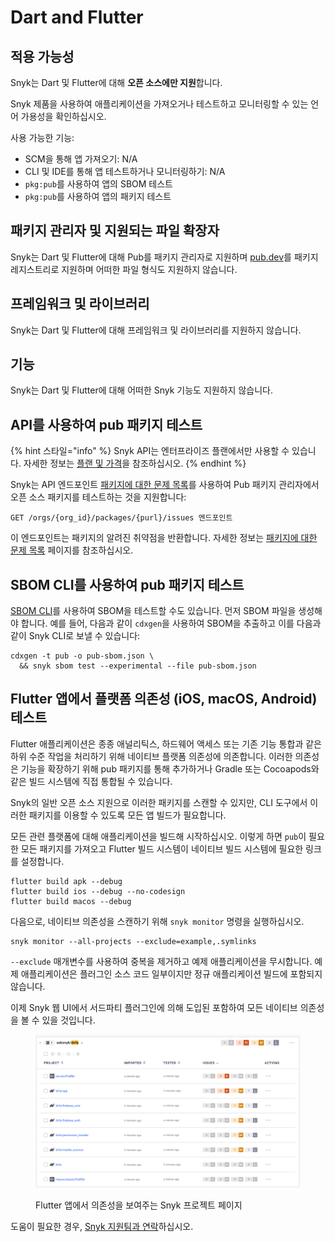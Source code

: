 # Dart and Flutter

## 적용 가능성

Snyk는 Dart 및 Flutter에 대해 **오픈 소스에만 지원**합니다.

Snyk 제품을 사용하여 애플리케이션을 가져오거나 테스트하고 모니터링할 수 있는 언어 가용성을 확인하십시오.

사용 가능한 기능:

- SCM을 통해 앱 가져오기: N/A
- CLI 및 IDE를 통해 앱 테스트하거나 모니터링하기: N/A
- `pkg:pub`를 사용하여 앱의 SBOM 테스트
- `pkg:pub`를 사용하여 앱의 패키지 테스트

## 패키지 관리자 및 지원되는 파일 확장자

Snyk는 Dart 및 Flutter에 대해 Pub를 패키지 관리자로 지원하며 [pub.dev](https://pub.dev/)를 패키지 레지스트리로 지원하며 어떠한 파일 형식도 지원하지 않습니다.

## 프레임워크 및 라이브러리

Snyk는 Dart 및 Flutter에 대해 프레임워크 및 라이브러리를 지원하지 않습니다.

## 기능

Snyk는 Dart 및 Flutter에 대해 어떠한 Snyk 기능도 지원하지 않습니다.

## API를 사용하여 pub 패키지 테스트

{% hint 스타일="info" %}
Snyk API는 엔터프라이즈 플랜에서만 사용할 수 있습니다. 자세한 정보는 [플랜 및 가격](https://snyk.io/plans)을 참조하십시오.
{% endhint %}

Snyk는 API 엔드포인트 [패키지에 대한 문제 목록](../snyk-api/reference/issues.md#orgs-org_id-packages-purl-issues)를 사용하여 Pub 패키지 관리자에서 오픈 소스 패키지를 테스트하는 것을 지원합니다:

```
GET /orgs/{org_id}/packages/{purl}/issues 엔드포인트
```

이 엔드포인트는 패키지의 알려진 취약점을 반환합니다. 자세한 정보는 [패키지에 대한 문제 목록](../snyk-api/how-to-use-snyk-sbom-and-list-issues-apis/list-issues-for-a-package.md) 페이지를 참조하십시오.

## SBOM CLI를 사용하여 pub 패키지 테스트

[SBOM CLI](../snyk-cli/commands/sbom.md)를 사용하여 SBOM을 테스트할 수도 있습니다. 먼저 SBOM 파일을 생성해야 합니다. 예를 들어, 다음과 같이 `cdxgen`을 사용하여 SBOM을 추출하고 이를 다음과 같이 Snyk CLI로 보낼 수 있습니다:

```
cdxgen -t pub -o pub-sbom.json \
  && snyk sbom test --experimental --file pub-sbom.json
```

## Flutter 앱에서 플랫폼 의존성 (iOS, macOS, Android) 테스트

Flutter 애플리케이션은 종종 애널리틱스, 하드웨어 액세스 또는 기존 기능 통합과 같은 하위 수준 작업을 처리하기 위해 네이티브 플랫폼 의존성에 의존합니다. 이러한 의존성은 기능을 확장하기 위해 pub 패키지를 통해 추가하거나 Gradle 또는 Cocoapods와 같은 빌드 시스템에 직접 통합될 수 있습니다.

Snyk의 일반 오픈 소스 지원으로 이러한 패키지를 스캔할 수 있지만, CLI 도구에서 이러한 패키지를 이용할 수 있도록 모든 앱 빌드가 필요합니다.

모든 관련 플랫폼에 대해 애플리케이션을 빌드해 시작하십시오. 이렇게 하면 `pub`이 필요한 모든 패키지를 가져오고 Flutter 빌드 시스템이 네이티브 빌드 시스템에 필요한 링크를 설정합니다.

```
flutter build apk --debug
flutter build ios --debug --no-codesign
flutter build macos --debug
```

다음으로, 네이티브 의존성을 스캔하기 위해 `snyk monitor` 명령을 실행하십시오.

```
snyk monitor --all-projects --exclude=example,.symlinks
```

`--exclude` 매개변수를 사용하여 중복을 제거하고 예제 애플리케이션을 무시합니다. 예제 애플리케이션은 플러그인 소스 코드 일부이지만 정규 애플리케이션 빌드에 포함되지 않습니다.

이제 Snyk 웹 UI에서 서드파티 플러그인에 의해 도입된 포함하여 모든 네이티브 의존성을 볼 수 있을 것입니다.

<figure><img src="../.gitbook/assets/image (571).png" alt=""><figcaption><p>Flutter 앱에서 의존성을 보여주는 Snyk 프로젝트 페이지</p></figcaption></figure>

도움이 필요한 경우, [Snyk 지원팀과 연락](https://support.snyk.io)하십시오.
